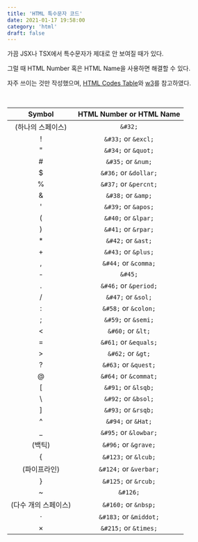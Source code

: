```yaml
---
title: 'HTML 특수문자 코드'
date: 2021-01-17 19:58:00
category: 'html'
draft: false
---
```


가끔 JSX나 TSX에서 특수문자가 제대로 안 보여질 때가 있다.

그럴 때 HTML Number 혹은 HTML Name을 사용하면 해결할 수 있다.

자주 쓰이는 것만 작성했으며, <a href="https://ascii.cl/htmlcodes.htm" target="_blank">HTML Codes Table</a>와 <a href="https://dev.w3.org/html5/html-author/charref" target="_blank">w3</a>를 참고하였다.

<br />

|        Symbol        | HTML Number or HTML Name |
| :------------------: | :----------------------: |
|  (하나의 스페이스)   |         `&#32;`          |
|          !           |   `&#33;` or `&excl;`    |
|          "           |   `&#34;` or `&quot;`    |
|          #           |    `&#35;` or `&num;`    |
|          \$          |  `&#36;` or `&dollar;`   |
|          %           |  `&#37;` or `&percnt;`   |
|          &           |    `&#38;` or `&amp;`    |
|          '           |   `&#39;` or `&apos;`    |
|          (           |   `&#40;` or `&lpar;`    |
|          )           |   `&#41;` or `&rpar;`    |
|          \*          |    `&#42;` or `&ast;`    |
|          +           |   `&#43;` or `&plus;`    |
|          ,           |   `&#44;` or `&comma;`   |
|          -           |         `&#45;`          |
|          .           |  `&#46;` or `&period;`   |
|          /           |    `&#47;` or `&sol;`    |
|          :           |   `&#58;` or `&colon;`   |
|          ;           |   `&#59;` or `&semi;`    |
|          <           |    `&#60;` or `&lt;`     |
|          =           |  `&#61;` or `&equals;`   |
|          >           |    `&#62;` or `&gt;`     |
|          ?           |   `&#63;` or `&quest;`   |
|          @           |  `&#64;` or `&commat;`   |
|          [           |   `&#91;` or `&lsqb;`    |
|          \           |   `&#92;` or `&bsol;`    |
|          ]           |   `&#93;` or `&rsqb;`    |
|          ^           |    `&#94;` or `&Hat;`    |
|          \_          |  `&#95;` or `&lowbar;`   |
|        (백틱)        |   `&#96;` or `&grave;`   |
|          {           |   `&#123;` or `&lcub;`   |
|     (파이프라인)     |  `&#124;` or `&verbar;`  |
|          }           |   `&#125;` or `&rcub;`   |
|          ~           |         `&#126;`         |
| (다수 개의 스페이스) |   `&#160;` or `&nbsp;`   |
|          ·           |  `&#183;` or `&middot;`  |
|          ×           |  `&#215;` or `&times;`   |
